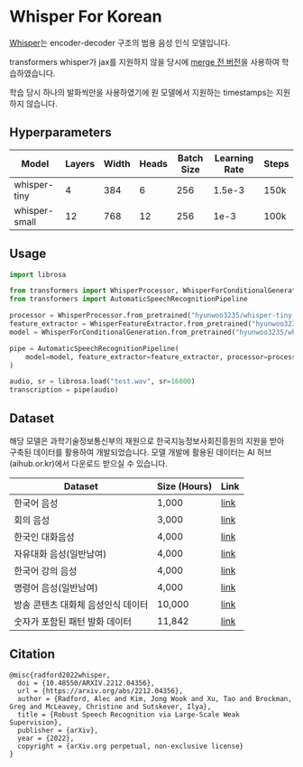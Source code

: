 # Whisper For Korean

[Whisper](https://arxiv.org/abs/2212.04356)는 encoder-decoder 구조의 범용 음성 인식 모델입니다.

transformers whisper가 jax를 지원하지 않을
당시에 [merge 전 버전](https://github.com/andyehrenberg/transformers/tree/718f53bc839b0efe1741c2ce056945a931643f23)을 사용하여
학습하였습니다.

학습 당시 하나의 발화씩만을 사용하였기에 원 모델에서 지원하는 timestamps는 지원하지 않습니다.

## Hyperparameters

| Model         | Layers | Width | Heads | Batch Size | Learning Rate | Steps | 
|---------------|--------|-------|-------|------------|---------------|-------|
| whisper-tiny  | 4      | 384   | 6     | 256        | 1.5e-3        | 150k  |
| whisper-small | 12     | 768   | 12    | 256        | 1e-3          | 100k  |

## Usage

```python
import librosa

from transformers import WhisperProcessor, WhisperForConditionalGeneration, WhisperFeatureExtractor
from transformers import AutomaticSpeechRecognitionPipeline

processor = WhisperProcessor.from_pretrained("hyunwoo3235/whisper-tiny.ko")
feature_extractor = WhisperFeatureExtractor.from_pretrained("hyunwoo3235/whisper-tiny.ko")
model = WhisperForConditionalGeneration.from_pretrained("hyunwoo3235/whisper-tiny.ko")

pipe = AutomaticSpeechRecognitionPipeline(
    model=model, feature_extractor=feature_extractor, processor=processor, tokenizer=processor.tokenizer
)

audio, sr = librosa.load("test.wav", sr=16000)
transcription = pipe(audio)
```

## Dataset

해당 모델은 과학기술정보통신부의 재원으로 한국지능정보사회진흥원의 지원을 받아 구축된 데이터를 활용하여 개발되었습니다. 모델 개발에 활용된 데이터는 AI 허브(aihub.or.kr)에서 다운로드 받으실 수 있습니다.

| Dataset             | Size (Hours) | Link                                                                 |
|---------------------|--------------|----------------------------------------------------------------------|
| 한국어 음성              | 1,000        | [link](https://www.aihub.or.kr/aihubdata/data/view.do?dataSetSn=123) |
| 회의 음성               | 3,000        | [link](https://www.aihub.or.kr/aihubdata/data/view.do?dataSetSn=132) |
| 한국인 대화음성            | 4,000        | [link](https://www.aihub.or.kr/aihubdata/data/view.do?dataSetSn=130) |
| 자유대화 음성(일반남여)       | 4,000        | [link](https://www.aihub.or.kr/aihubdata/data/view.do?dataSetSn=109) |
| 한국어 강의 음성           | 4,000        | [link](https://www.aihub.or.kr/aihubdata/data/view.do?dataSetSn=115) |
| 명령어 음성(일반남여)        | 4,000        | [link](https://www.aihub.or.kr/aihubdata/data/view.do?dataSetSn=96)  | 
| 방송 콘텐츠 대화체 음성인식 데이터 | 10,000       | [link](https://www.aihub.or.kr/aihubdata/data/view.do?dataSetSn=463) |
| 숫자가 포함된 패턴 발화 데이터   | 11,842       | [link](https://www.aihub.or.kr/aihubdata/data/view.do?dataSetSn=484) |

## Citation

```
@misc{radford2022whisper,
  doi = {10.48550/ARXIV.2212.04356},
  url = {https://arxiv.org/abs/2212.04356},
  author = {Radford, Alec and Kim, Jong Wook and Xu, Tao and Brockman, Greg and McLeavey, Christine and Sutskever, Ilya},
  title = {Robust Speech Recognition via Large-Scale Weak Supervision},
  publisher = {arXiv},
  year = {2022},
  copyright = {arXiv.org perpetual, non-exclusive license}
}
```